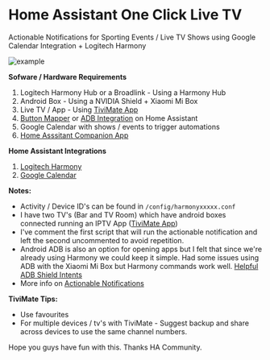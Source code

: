 # Home Assistant One Click Live TV


Actionable Notifications for Sporting Events / Live TV Shows using Google Calendar Integration + Logitech Harmony

![example](https://i.ibb.co/QrBLGVL/siaox-live-tv.jpg)


**Sofware / Hardware Requirements**

1. Logitech Harmony Hub or a Broadlink - Using a Harmony Hub
2. Android Box  -  Using a NVIDIA Shield + Xiaomi Mi Box
3. Live TV / App - Using [TiviMate App](https://play.google.com/store/apps/details?id=ar.tvplayer.tv&hl=en&gl=US)
4. [Button Mapper](https://play.google.com/store/apps/details?id=flar2.homebutton&hl=en&gl=US) or [ADB Integration](https://www.home-assistant.io/integrations/androidtv/) on Home Assistant
5. Google Calendar with shows / events to trigger automations
6. [Home Asssitant Companion App](https://play.google.com/store/apps/details?id=io.homeassistant.companion.android&hl=en&gl=US)


**Home Assistant Integrations**


1. [Logitech Harmony](https://www.home-assistant.io/integrations/harmony/)
2. [Google Calendar](https://www.home-assistant.io/integrations/calendar.google/)




**Notes:**


- Activity / Device ID's can be found in `/config/harmonyxxxxx.conf`
- I have two TV's (Bar and TV Room) which have android boxes connected running an IPTV App ([TiviMate App](https://play.google.com/store/apps/details?id=ar.tvplayer.tv&hl=en&gl=US))
- I've comment the first script that will run the actionable notification and left the second  uncommented to avoid repetition.
- Android ADB is also an option for opening apps but I felt that since we're already using Harmony we could keep it simple. Had some issues using ADB with the Xiaomi Mi Box but Harmony commands work well. [Helpful ADB Shield Intents](https://gist.github.com/mcfrojd/9e6875e1db5c089b1e3ddeb7dba0f304)
- More info on [Actionable Notifications](https://companion.home-assistant.io/docs/notifications/actionable-notifications/)


**TiviMate Tips:**


- Use favourites
- For multiple devices / tv's with TiviMate  - Suggest backup and share across devices to use the same channel numbers.
 

Hope you guys have fun with this.
Thanks HA Community.



